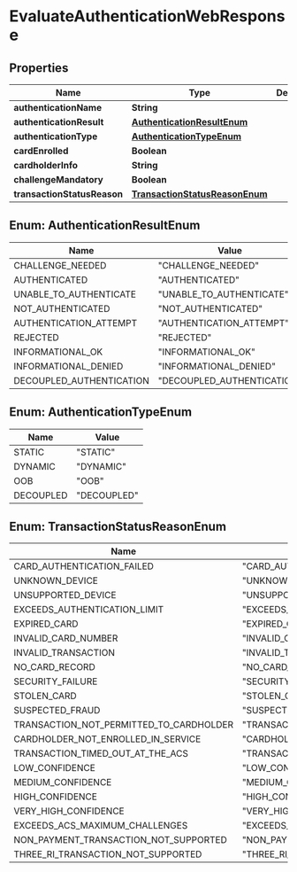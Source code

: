 
# EvaluateAuthenticationWebResponse

## Properties
Name | Type | Description | Notes
------------ | ------------- | ------------- | -------------
**authenticationName** | **String** |  |  [optional]
**authenticationResult** | [**AuthenticationResultEnum**](#AuthenticationResultEnum) |  |  [optional]
**authenticationType** | [**AuthenticationTypeEnum**](#AuthenticationTypeEnum) |  |  [optional]
**cardEnrolled** | **Boolean** |  |  [optional]
**cardholderInfo** | **String** |  |  [optional]
**challengeMandatory** | **Boolean** |  |  [optional]
**transactionStatusReason** | [**TransactionStatusReasonEnum**](#TransactionStatusReasonEnum) |  |  [optional]


<a name="AuthenticationResultEnum"></a>
## Enum: AuthenticationResultEnum
Name | Value
---- | -----
CHALLENGE_NEEDED | &quot;CHALLENGE_NEEDED&quot;
AUTHENTICATED | &quot;AUTHENTICATED&quot;
UNABLE_TO_AUTHENTICATE | &quot;UNABLE_TO_AUTHENTICATE&quot;
NOT_AUTHENTICATED | &quot;NOT_AUTHENTICATED&quot;
AUTHENTICATION_ATTEMPT | &quot;AUTHENTICATION_ATTEMPT&quot;
REJECTED | &quot;REJECTED&quot;
INFORMATIONAL_OK | &quot;INFORMATIONAL_OK&quot;
INFORMATIONAL_DENIED | &quot;INFORMATIONAL_DENIED&quot;
DECOUPLED_AUTHENTICATION | &quot;DECOUPLED_AUTHENTICATION&quot;


<a name="AuthenticationTypeEnum"></a>
## Enum: AuthenticationTypeEnum
Name | Value
---- | -----
STATIC | &quot;STATIC&quot;
DYNAMIC | &quot;DYNAMIC&quot;
OOB | &quot;OOB&quot;
DECOUPLED | &quot;DECOUPLED&quot;


<a name="TransactionStatusReasonEnum"></a>
## Enum: TransactionStatusReasonEnum
Name | Value
---- | -----
CARD_AUTHENTICATION_FAILED | &quot;CARD_AUTHENTICATION_FAILED&quot;
UNKNOWN_DEVICE | &quot;UNKNOWN_DEVICE&quot;
UNSUPPORTED_DEVICE | &quot;UNSUPPORTED_DEVICE&quot;
EXCEEDS_AUTHENTICATION_LIMIT | &quot;EXCEEDS_AUTHENTICATION_LIMIT&quot;
EXPIRED_CARD | &quot;EXPIRED_CARD&quot;
INVALID_CARD_NUMBER | &quot;INVALID_CARD_NUMBER&quot;
INVALID_TRANSACTION | &quot;INVALID_TRANSACTION&quot;
NO_CARD_RECORD | &quot;NO_CARD_RECORD&quot;
SECURITY_FAILURE | &quot;SECURITY_FAILURE&quot;
STOLEN_CARD | &quot;STOLEN_CARD&quot;
SUSPECTED_FRAUD | &quot;SUSPECTED_FRAUD&quot;
TRANSACTION_NOT_PERMITTED_TO_CARDHOLDER | &quot;TRANSACTION_NOT_PERMITTED_TO_CARDHOLDER&quot;
CARDHOLDER_NOT_ENROLLED_IN_SERVICE | &quot;CARDHOLDER_NOT_ENROLLED_IN_SERVICE&quot;
TRANSACTION_TIMED_OUT_AT_THE_ACS | &quot;TRANSACTION_TIMED_OUT_AT_THE_ACS&quot;
LOW_CONFIDENCE | &quot;LOW_CONFIDENCE&quot;
MEDIUM_CONFIDENCE | &quot;MEDIUM_CONFIDENCE&quot;
HIGH_CONFIDENCE | &quot;HIGH_CONFIDENCE&quot;
VERY_HIGH_CONFIDENCE | &quot;VERY_HIGH_CONFIDENCE&quot;
EXCEEDS_ACS_MAXIMUM_CHALLENGES | &quot;EXCEEDS_ACS_MAXIMUM_CHALLENGES&quot;
NON_PAYMENT_TRANSACTION_NOT_SUPPORTED | &quot;NON_PAYMENT_TRANSACTION_NOT_SUPPORTED&quot;
THREE_RI_TRANSACTION_NOT_SUPPORTED | &quot;THREE_RI_TRANSACTION_NOT_SUPPORTED&quot;



